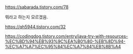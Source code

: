 https://sabarada.tistory.com/78

뭐라고 하는지 모르겠음.

https://qh5944.tistory.com/32

https://codingdog.tistory.com/entry/java-try-with-resources-%EC%BD%94%EB%93%9C%EA%B0%80-%EB%8D%94-%EC%A7%A7%EC%95%84%EC%A7%84%EB%8B%A4
